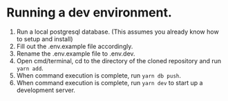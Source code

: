# Running a dev environment.

1. Run a local postgresql database. (This assumes you already know how to setup and install)
2. Fill out the .env.example file accordingly.
3. Rename the .env.example file to .env.dev.
4. Open cmd/terminal, cd to the directory of the cloned repository and run `yarn add`.
5. When command execution is complete, run `yarn db push`.
6. When command execution is complete, run `yarn dev` to start up a development server.

